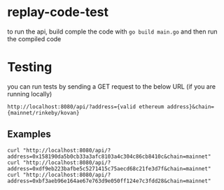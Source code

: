 # replay-code-test

to run the api, build comple the code with ``go build main.go`` and then run the compiled code

# Testing
you can run tests by sending a GET request to the below URL (if you are running locally)

``http://localhost:8080/api/?address={valid ethereum address}&chain={mainnet/rinkeby/kovan}``

## Examples

```
curl "http://localhost:8080/api/?address=0x158190da5b0cb33a3afc8103a4c304c86cb8410c&chain=mainnet"
curl "http://localhost:8080/api/?address=0xdf9eb223bafbe5c5271415c75aecd68c21fe3d7f&chain=mainnet"
curl "http://localhost:8080/api/?address=0xbf3aeb96e164ae67e763d9e050ff124e7c3fdd28&chain=mainnet"
```
